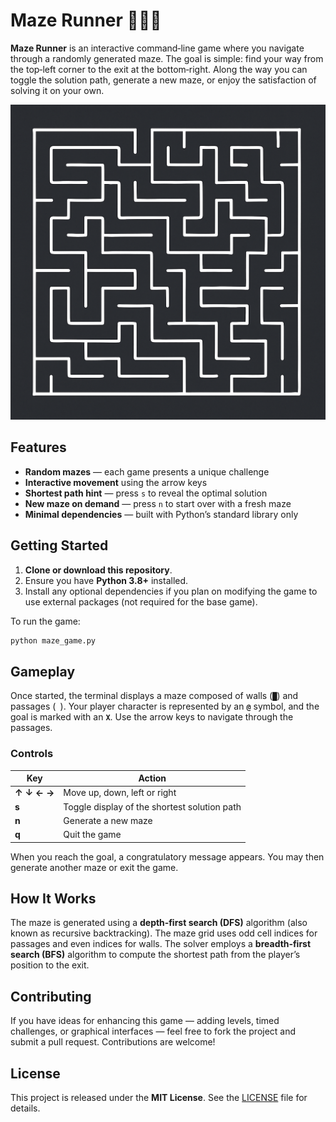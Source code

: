 # Maze Runner 🏃‍♂️🌲

**Maze Runner** is an interactive command‑line game where you navigate through
a randomly generated maze.  The goal is simple: find your way from the top‑left
corner to the exit at the bottom‑right.  Along the way you can toggle the
solution path, generate a new maze, or enjoy the satisfaction of solving it
on your own.

![Maze Example](./media/maze_example.png)

## Features

- **Random mazes** — each game presents a unique challenge
- **Interactive movement** using the arrow keys
- **Shortest path hint** — press `s` to reveal the optimal solution
- **New maze on demand** — press `n` to start over with a fresh maze
- **Minimal dependencies** — built with Python’s standard library only

## Getting Started

1. **Clone or download this repository**.
2. Ensure you have **Python 3.8+** installed.
3. Install any optional dependencies if you plan on modifying the game to use external packages (not required for the base game).

To run the game:

```bash
python maze_game.py
```

## Gameplay

Once started, the terminal displays a maze composed of walls (`█`) and
passages (` `).  Your player character is represented by an **`@`** symbol, and
the goal is marked with an **`X`**.  Use the arrow keys to navigate through
the passages.

### Controls

| Key               | Action                                              |
|-------------------|------------------------------------------------------|
| **↑ ↓ ← →**       | Move up, down, left or right                         |
| **s**             | Toggle display of the shortest solution path        |
| **n**             | Generate a new maze                                 |
| **q**             | Quit the game                                       |

When you reach the goal, a congratulatory message appears.  You may then
generate another maze or exit the game.

## How It Works

The maze is generated using a **depth‑first search (DFS)** algorithm (also
known as recursive backtracking).  The maze grid uses odd cell indices for
passages and even indices for walls.  The solver employs a **breadth‑first
search (BFS)** algorithm to compute the shortest path from the player’s
position to the exit.

## Contributing

If you have ideas for enhancing this game — adding levels, timed challenges,
or graphical interfaces — feel free to fork the project and submit a
pull request.  Contributions are welcome!

## License

This project is released under the **MIT License**.  See the
[LICENSE](LICENSE) file for details.
